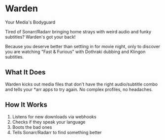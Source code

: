 # Warden

Your Media's Bodyguard

Tired of Sonarr/Radarr bringing home strays with weird audio and funky subtitles? Warden's got your back!

Because you deserve better than settling in for movie night, only to discover you are watching "Fast & Furious" 
with Dothraki dubbing and Klingon subtitles.

## What It Does

Warden kicks out media files that don't have the right audio/subtitle combo and 
tells your *arr apps to try again. No complex profiles, no headaches.

## How It Works

1. Listens for new downloads via webhooks
2. Checks if they speak your language
3. Boots the bad ones
4. Tells Sonarr/Radarr to find something better

